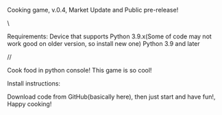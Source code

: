 Cooking game, v.0.4, Market Update and Public pre-release!

\\


Requirements:
Device that supports Python 3.9.x(Some of code may not work good on older version, so install new one)
Python 3.9 and later


//

Cook food in python console!
This game is so cool!

Install instructions:

Download code from GitHub(basically here), then just start and have fun!, Happy cooking!

